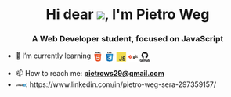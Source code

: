 <h1 align="center">Hi dear <img src="https://raw.githubusercontent.com/kaueMarques/kaueMarques/master/hi.gif" width="30px">, I'm Pietro Weg</h1>
<h3 align="center">A Web Developer student, focused on JavaScript</h3>

- 🌱  I’m currently learning <span>
  <img src="https://github.com/devicons/devicon/blob/master/icons/html5/html5-original-wordmark.svg" alt="html-logo" width="20" align="center" height="20"/>
  <img src="https://github.com/devicons/devicon/blob/master/icons/css3/css3-original-wordmark.svg" alt="css-logo" width="20" align="center" height="20"/>
  <img src="https://github.com/devicons/devicon/blob/master/icons/javascript/javascript-original.svg" alt="js-logo" width="20" align="center" height="20"/>
  <img src="https://github.com/devicons/devicon/blob/master/icons/git/git-original-wordmark.svg" alt="git-logo" width="20" align="center" height="20"/>
  <img src="https://github.com/devicons/devicon/blob/master/icons/github/github-original-wordmark.svg" alt="github-logo" width="20" align="center" height="20"/>  
</span>

- 📫  How to reach me: **pietrows29@gmail.com**
- <span>
   <img src="https://github.com/devicons/devicon/blob/master/icons/linkedin/linkedin-original-wordmark.svg" width="20" align="center" height="20"/>:
   https://www.linkedin.com/in/pietro-weg-sera-297359157/
  </span>

